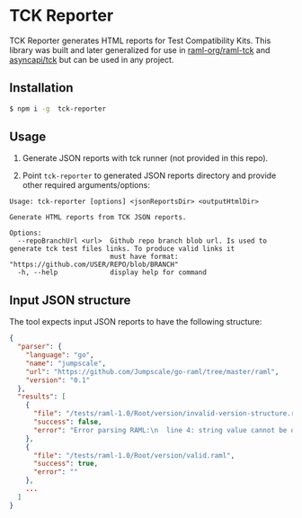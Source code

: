 # TCK Reporter
TCK Reporter generates HTML reports for Test Compatibility Kits. This library was built and later generalized for use in [raml-org/raml-tck](https://github.com/raml-org/raml-tck) and [asyncapi/tck](https://github.com/asyncapi/tck) but can be used in any project.

## Installation
```sh
$ npm i -g  tck-reporter
```

## Usage
1. Generate JSON reports with tck runner (not provided in this repo).

2. Point `tck-reporter` to generated JSON reports directory and provide other required arguments/options:

```
Usage: tck-reporter [options] <jsonReportsDir> <outputHtmlDir>

Generate HTML reports from TCK JSON reports.

Options:
  --repoBranchUrl <url>  Github repo branch blob url. Is used to generate tck test files links. To produce valid links it
                         must have format: "https://github.com/USER/REPO/blob/BRANCH"
  -h, --help             display help for command
```

## Input JSON structure
The tool expects input JSON reports to have the following structure:

```json
{
  "parser": {
    "language": "go",
    "name": "jumpscale",
    "url": "https://github.com/Jumpscale/go-raml/tree/master/raml",
    "version": "0.1"
  },
  "results": [
    {
      "file": "/tests/raml-1.0/Root/version/invalid-version-structure.raml",
      "success": false,
      "error": "Error parsing RAML:\n  line 4: string value cannot be of type mapping, must be string\n"
    },
    {
      "file": "/tests/raml-1.0/Root/version/valid.raml",
      "success": true,
      "error": ""
    },
    ...
  ]
}
```
